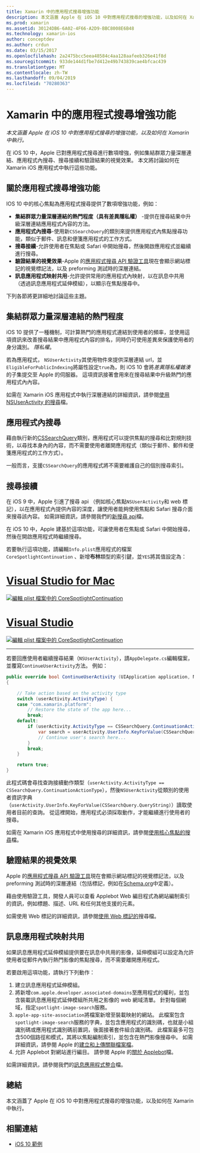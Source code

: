```yaml
---
title: Xamarin 中的應用程式搜尋增強功能
description: 本文涵蓋 Apple 在 iOS 10 中對應用程式搜尋的增強功能，以及如何在 Xamarin 中執行。
ms.prod: xamarin
ms.assetid: 30124DB6-6A02-4F66-A2D9-BBC8008E6B48
ms.technology: xamarin-ios
author: conceptdev
ms.author: crdun
ms.date: 03/15/2017
ms.openlocfilehash: 2a2475bcc5eea48584c4aa128aafeeb326e41f8d
ms.sourcegitcommit: 933de144d1fbe7d412e49b743839cae4bfcac439
ms.translationtype: MT
ms.contentlocale: zh-TW
ms.lasthandoff: 09/04/2019
ms.locfileid: "70280363"
---
```

# <a name="app-search-enhancements-in-xamarinios"></a>Xamarin 中的應用程式搜尋增強功能

_本文涵蓋 Apple 在 iOS 10 中對應用程式搜尋的增強功能，以及如何在 Xamarin 中執行。_

在 iOS 10 中，Apple 已對應用程式搜尋進行數項增強，例如集結群眾力量深層連結、應用程式內搜尋、搜尋接續和驗證結果的視覺效果。 本文將討論如何在 Xamarin iOS 應用程式中執行這些功能。

## <a name="about-app-search-enhancements"></a>關於應用程式搜尋增強功能

IOS 10 中的核心焦點為應用程式搜尋提供了數項增強功能，例如：

- **集結群眾力量深層連結的熱門程度（具有差異隱私權）** -提供在搜尋結果中升級深層連結應用程式內容的方法。
- **應用程式內搜尋**-使用新`CSSearchQuery`的類別來提供應用程式內焦點搜尋功能，類似于郵件、訊息和便箋應用程式的工作方式。
- **搜尋接續**-允許使用者在焦點或 Safari 中開始搜尋，然後開啟應用程式並繼續進行搜尋。
- **驗證結果的視覺效果**-Apple 的[應用程式搜尋 API 驗證工具](https://search.developer.apple.com/appsearch-validation-tool)現在會顯示網站標記的視覺標記法，以及 preforming 測試時的深層連結。
- **訊息應用程式映射共用**-允許提供常用的應用程式內映射，以在訊息中共用（透過訊息應用程式延伸模組），以顯示在焦點搜尋中。

下列各節將更詳細地討論這些主題。

## <a name="crowdsourced-deep-link-popularity"></a>集結群眾力量深層連結的熱門程度

iOS 10 提供了一種機制，可計算熱門的應用程式連結到使用者的頻率，並使用這項資訊來改善搜尋結果中應用程式內容的排名，同時仍可使用差異來保護使用者的身分識別。 *隱私權*。

若為應用程式， `NSUserActivity`其使用物件來提供深層連結 url，並`EligibleForPublicIndexing`將屬性設定`true`為，則 iOS 10 會將*差異隱私權雜湊*的子集提交至 Apple 的伺服器。 這項資訊接著會用來在搜尋結果中升級熱門的應用程式內內容。

如需在 Xamarin iOS 應用程式中執行深層連結的詳細資訊，請參閱[使用 NSUserActivity 的搜尋](~/ios/platform/search/nsuseractivity.md)檔。

## <a name="in-app-searching"></a>應用程式內搜尋

藉由執行新的[CSSearchQuery](https://developer.apple.com/reference/corespotlight/cssearchquery)類別，應用程式可以提供焦點的搜尋和比對規則技術，以尋找本身內的內容，而不需要使用者離開應用程式（類似于郵件、郵件和便箋應用程式的工作方式）。

一般而言，支援`CSSearchQuery`的應用程式將不需要維護自己的個別搜尋索引。

## <a name="search-continuation"></a>搜尋接續

在 iOS 9 中，Apple 引進了搜尋 api （例如核心焦點`NSUserActivity`和 web 標記），以在應用程式內提供內容的深度，讓使用者能夠使用焦點和 Safari 搜尋介面來搜尋該內容。 如需詳細資訊，請參閱我們的[新搜尋 api](~/ios/platform/search/index.md)檔。

在 iOS 10 中，Apple 建基於這項功能，可讓使用者在焦點或 Safari 中開始搜尋，然後在開啟應用程式時繼續搜尋。

若要執行這項功能，請編輯`Info.plist`應用程式的檔案`CoreSpotlightContinuation` 、新增**布林**類型的索引鍵，並`YES`將其值設定為：

# <a name="visual-studio-for-mactabmacos"></a>[Visual Studio for Mac](#tab/macos)

[![](app-search-enhancements-images/search01.png "編輯 plist 檔案中的 CoreSpotlightContinuation")](app-search-enhancements-images/search01.png#lightbox)

# <a name="visual-studiotabwindows"></a>[Visual Studio](#tab/windows)

[![](app-search-enhancements-images/searchw01.png "編輯 plist 檔案中的 CoreSpotlightContinuation")](app-search-enhancements-images/search01.png#lightbox)

-----

若要回應使用者繼續搜尋結果（`NSUserActivity`），請`AppDelegate.cs`編輯檔案，並覆寫`ContinueUserActivity`方法。 例如：

```csharp
public override bool ContinueUserActivity (UIApplication application, NSUserActivity userActivity, UIApplicationRestorationHandler completionHandler)
{

    // Take action based on the activity type
    switch (userActivity.ActivityType) {
    case "com.xamarin.platform":
        // Restore the state of the app here...
        break;
    default:
        if (userActivity.ActivityType == CSSearchQuery.ContinuationActionType) {
            var search = userActivity.UserInfo.KeyForValue(CSSearchQuery.QueryString);
            // Continue user's search here...
        }
        break;
    }

    return true;
}
```

此程式碼會尋找查詢接續動作類型（`userActivity.ActivityType == CSSearchQuery.ContinuationActionType`），然後`NSUserActivity`從類別的使用者資訊字典（`userActivity.UserInfo.KeyForValue(CSSearchQuery.QueryString)`）讀取使用者目前的查詢。 從這裡開始，應用程式必須採取動作，才能繼續進行使用者的搜尋。

如需在 Xamarin iOS 應用程式中使用搜尋的詳細資訊，請參閱[使用核心焦點的搜尋](~/ios/platform/search/corespotlight.md)檔。

## <a name="visualization-of-validation-results"></a>驗證結果的視覺效果

Apple 的[應用程式搜尋 API 驗證工具](https://search.developer.apple.com/appsearch-validation-tool)現在會顯示網站標記的視覺標記法，以及 preforming 測試時的深層連結（包括標記，例如在[Schema.org](http://schema.org/)中定義）。

藉由使用驗證工具，開發人員可以查看 Applebot Web 編目程式為網站編制索引的資訊，例如標題、描述、URL 和任何其他支援的元素。

如需使用 Web 標記的詳細資訊，請參閱[使用 Web 標記的](~/ios/platform/search/web-markup.md)搜尋檔。

## <a name="message-app-image-sharing"></a>訊息應用程式映射共用

如果訊息應用程式延伸模組提供要在訊息中共用的影像，延伸模組可以設定為允許使用者從郵件內執行熱門影像的焦點搜尋，而不需要離開應用程式。

若要啟用這項功能，請執行下列動作：

1. 建立訊息應用程式延伸模組。
2. 將新增`com.apple.developer.associated-domains`至應用程式的權利，並包含裝載訊息應用程式延伸模組所共用之影像的 web 網域清單。 針對每個網域，指定`spotlight-image-search`服務。
3. `apple-app-site-association`將檔案新增至裝載映射的網站。 此檔案包含`spotlight-image-search`服務的字典，並包含應用程式的識別碼，也就是小組識別碼或應用程式識別碼前置詞，後面接著套件組合識別碼。 此檔案最多可包含500個路徑和模式，其將以焦點編制索引，並包含在熱門影像搜尋中。 如需詳細資訊，請參閱 Apple 的[建立和上傳關聯檔案檔](https://developer.apple.com/library/prerelease/content/documentation/General/Conceptual/AppSearch/UniversalLinks.html#//apple_ref/doc/uid/TP40016308-CH12-SW4)。
4. 允許 Applebot 對網站進行編目。 請參閱 Apple 的[關於 Applebot](https://support.apple.com/HT204683)檔。

如需詳細資訊，請參閱我們的[訊息應用程式整合](~/ios/platform/message-app-integration/index.md)檔。

## <a name="summary"></a>總結

本文涵蓋了 Apple 在 iOS 10 中對應用程式搜尋的增強功能，以及如何在 Xamarin 中執行。



## <a name="related-links"></a>相關連結

- [iOS 10 範例](https://docs.microsoft.com/samples/browse/?products=xamarin&term=Xamarin.iOS+iOS10)
